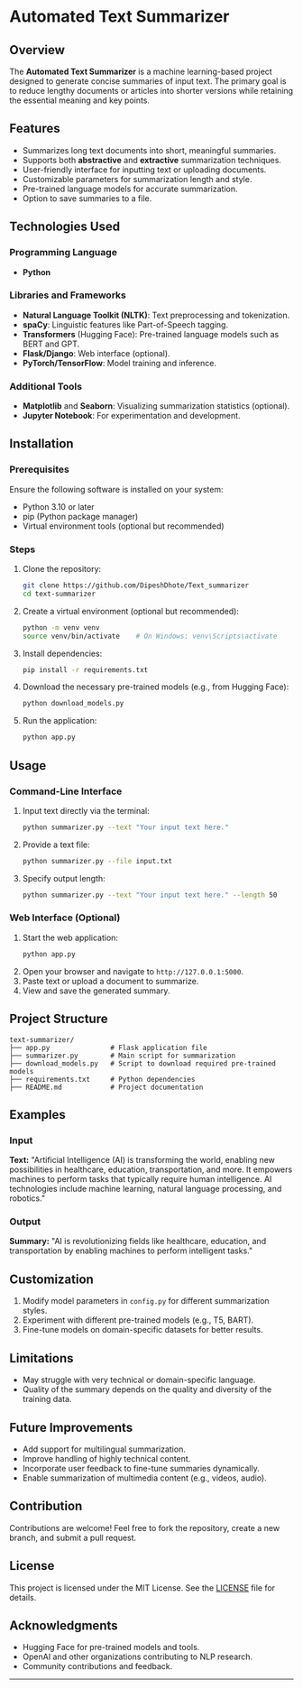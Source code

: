 # Automated Text Summarizer

## Overview

The **Automated Text Summarizer** is a machine learning-based project designed to generate concise summaries of input text. The primary goal is to reduce lengthy documents or articles into shorter versions while retaining the essential meaning and key points.

## Features
- Summarizes long text documents into short, meaningful summaries.
- Supports both **abstractive** and **extractive** summarization techniques.
- User-friendly interface for inputting text or uploading documents.
- Customizable parameters for summarization length and style.
- Pre-trained language models for accurate summarization.
- Option to save summaries to a file.

## Technologies Used

### Programming Language
- **Python**

### Libraries and Frameworks
- **Natural Language Toolkit (NLTK)**: Text preprocessing and tokenization.
- **spaCy**: Linguistic features like Part-of-Speech tagging.
- **Transformers** (Hugging Face): Pre-trained language models such as BERT and GPT.
- **Flask/Django**: Web interface (optional).
- **PyTorch/TensorFlow**: Model training and inference.

### Additional Tools
- **Matplotlib** and **Seaborn**: Visualizing summarization statistics (optional).
- **Jupyter Notebook**: For experimentation and development.

## Installation

### Prerequisites
Ensure the following software is installed on your system:
- Python 3.10 or later
- pip (Python package manager)
- Virtual environment tools (optional but recommended)

### Steps
1. Clone the repository:
   ```bash
   git clone https://github.com/DipeshDhote/Text_summarizer
   cd text-summarizer
   ```

2. Create a virtual environment (optional but recommended):
   ```bash
   python -m venv venv
   source venv/bin/activate    # On Windows: venv\Scripts\activate
   ```

3. Install dependencies:
   ```bash
   pip install -r requirements.txt
   ```

4. Download the necessary pre-trained models (e.g., from Hugging Face):
   ```bash
   python download_models.py
   ```

5. Run the application:
   ```bash
   python app.py
   ```

## Usage

### Command-Line Interface
1. Input text directly via the terminal:
   ```bash
   python summarizer.py --text "Your input text here."
   ```

2. Provide a text file:
   ```bash
   python summarizer.py --file input.txt
   ```

3. Specify output length:
   ```bash
   python summarizer.py --text "Your input text here." --length 50
   ```

### Web Interface (Optional)
1. Start the web application:
   ```bash
   python app.py
   ```
2. Open your browser and navigate to `http://127.0.0.1:5000`.
3. Paste text or upload a document to summarize.
4. View and save the generated summary.

## Project Structure
```
text-summarizer/
├── app.py               # Flask application file
├── summarizer.py        # Main script for summarization
├── download_models.py   # Script to download required pre-trained models
├── requirements.txt     # Python dependencies
├── README.md            # Project documentation
```

## Examples

### Input
**Text:**
"Artificial Intelligence (AI) is transforming the world, enabling new possibilities in healthcare, education, transportation, and more. It empowers machines to perform tasks that typically require human intelligence. AI technologies include machine learning, natural language processing, and robotics."

### Output
**Summary:**
"AI is revolutionizing fields like healthcare, education, and transportation by enabling machines to perform intelligent tasks."

## Customization
1. Modify model parameters in `config.py` for different summarization styles.
2. Experiment with different pre-trained models (e.g., T5, BART).
3. Fine-tune models on domain-specific datasets for better results.

## Limitations
- May struggle with very technical or domain-specific language.
- Quality of the summary depends on the quality and diversity of the training data.

## Future Improvements
- Add support for multilingual summarization.
- Improve handling of highly technical content.
- Incorporate user feedback to fine-tune summaries dynamically.
- Enable summarization of multimedia content (e.g., videos, audio).

## Contribution
Contributions are welcome! Feel free to fork the repository, create a new branch, and submit a pull request.

## License
This project is licensed under the MIT License. See the [LICENSE](LICENSE) file for details.

## Acknowledgments
- Hugging Face for pre-trained models and tools.
- OpenAI and other organizations contributing to NLP research.
- Community contributions and feedback.

---

